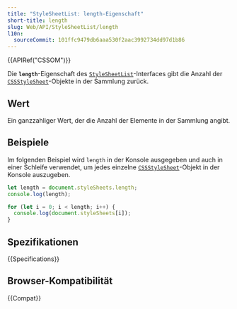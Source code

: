 ```yaml
---
title: "StyleSheetList: length-Eigenschaft"
short-title: length
slug: Web/API/StyleSheetList/length
l10n:
  sourceCommit: 101ffc9479db6aaa530f2aac3992734dd97d1b86
---
```


{{APIRef("CSSOM")}}

Die **`length`**-Eigenschaft des [`StyleSheetList`](/de/docs/Web/API/StyleSheetList)-Interfaces gibt die Anzahl der [`CSSStyleSheet`](/de/docs/Web/API/CSSStyleSheet)-Objekte in der Sammlung zurück.

## Wert

Ein ganzzahliger Wert, der die Anzahl der Elemente in der Sammlung angibt.

## Beispiele

Im folgenden Beispiel wird `length` in der Konsole ausgegeben und auch in einer Schleife verwendet, um jedes einzelne [`CSSStyleSheet`](/de/docs/Web/API/CSSStyleSheet)-Objekt in der Konsole auszugeben.

```js
let length = document.styleSheets.length;
console.log(length);

for (let i = 0; i < length; i++) {
  console.log(document.styleSheets[i]);
}
```

## Spezifikationen

{{Specifications}}

## Browser-Kompatibilität

{{Compat}}
